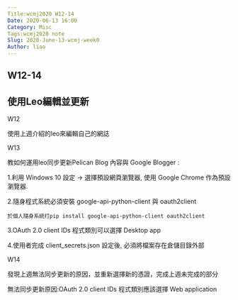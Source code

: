 ```yaml
---
Title:wcmj2020 W12-14
Date: 2020-06-13 16:00
Category: Misc
Tags:wcmj2020 note
Slug: 2020-June-13-wcmj-week0
Author: liao
---
```

W12-14
----

<!--PELICAN_END_SUMMARY -->

使用Leo編輯並更新
----

W12

使用上週介紹的leo來編輯自己的網誌

W13

教如何運用leo同步更新Pelican Blog 內容與 Google Blogger :


1.利用 Windows 10 設定 -> 選擇預設網頁瀏覽器, 使用 Google Chrome 作為預設瀏覽器.


2.隨身程式系統必須安裝 google-api-python-client 與 oauth2client

    於個人隨身系統打pip install google-api-python-client oauth2client


3.OAuth 2.0 client IDs 程式類別可以選擇 Desktop app


4.使用者完成 client_secrets.json 設定後, 必須將檔案存在倉儲目錄外部


W14


發現上週無法同步更新的原因，並重新選擇新的憑證，完成上週未完成的部分


無法同步更新原因:OAuth 2.0 client IDs 程式類別應該選擇 Web application
